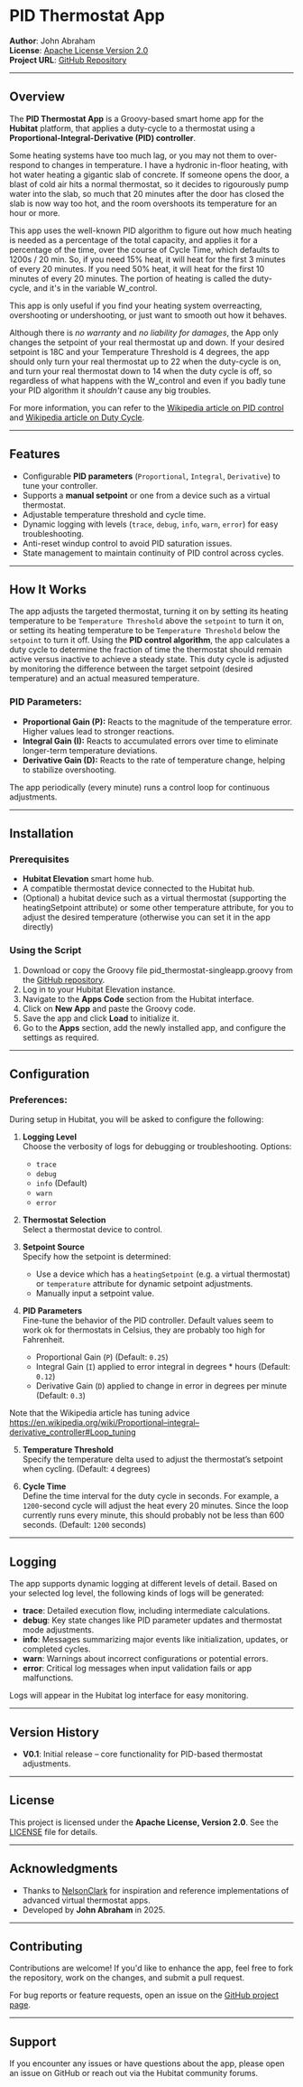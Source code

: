 # **PID Thermostat App**

**Author**: John Abraham  
**License**: [Apache License Version 2.0](http://www.apache.org/licenses/LICENSE-2.0)  
**Project URL**: [GitHub Repository](https://github.com/jeabraham/hubitat_pid_thermostat)

---

## **Overview**

The **PID Thermostat App** is a Groovy-based smart home app for the **Hubitat** platform, that applies
a duty-cycle to a thermostat using a **Proportional-Integral-Derivative (PID) controller**. 

Some heating systems
have too much lag, or you may not them to over-respond to changes in temperature.  I have a hydronic in-floor 
heating, with hot water heating a gigantic slab of concrete.  If someone opens the door, a blast of cold 
air hits a normal thermostat, so it decides to rigourously pump water into the slab, so much that 20 minutes
after the door has closed the slab is now way too hot, and the room overshoots its temperature for an hour or more.

This app uses the well-known PID algorithm to figure out how much heating is needed as a percentage of the total capacity,
and applies it for a percentage of the time, over the course of Cycle Time, which defaults to 1200s / 20 min.  So, if you
need 15% heat, it will heat for the first 3 minutes of every 20 minutes.  If you need 50% heat, it will heat for the 
first 10 minutes of every 20 minutes.  The portion of heating is called the duty-cycle, and it's in the variable W_control.

This app is only useful if you find your heating system overreacting, overshooting or undershooting, or just want to smooth out 
how it behaves.

Although there is *no warranty* and *no liability for damages*, the App only changes
the setpoint of your real thermostat up and down. If your desired setpoint is 18C and your Temperature Threshold is 4 degrees, the app should only turn your real thermostat up to 22 when the duty-cycle is on, and turn your real thermostat down to 14 when the duty cycle is off, so regardless of what happens with the W_control and even if you badly tune your PID algorithm it *shouldn't* cause any big troubles. 

For more information, you can refer to
the [Wikipedia article on PID control](https://en.wikipedia.org/wiki/PID_controller)
and [Wikipedia article on Duty Cycle](https://en.wikipedia.org/wiki/Duty_cycle).

---

## **Features**

- Configurable **PID parameters** (`Proportional`, `Integral`, `Derivative`) to tune your controller.
- Supports a **manual setpoint** or one from a device such as a virtual thermostat.
- Adjustable temperature threshold and cycle time.
- Dynamic logging with levels (`trace`, `debug`, `info`, `warn`, `error`) for easy troubleshooting.
- Anti-reset windup control to avoid PID saturation issues.
- State management to maintain continuity of PID control across cycles.

---

## **How It Works**

The app adjusts the targeted thermostat, turning it on by setting its heating temperature to be `Temperature Threshold` above the `setpoint` to turn it on, or setting its heating temperature to be `Temperature Threshold` below the `setpoint` to turn it off.  Using the **PID control algorithm**, the app calculates a duty cycle to determine the fraction of time the thermostat should remain active versus inactive to achieve a steady state.  This duty cycle is adjusted by monitoring the difference between the target setpoint (desired temperature) and an actual measured temperature. 

### PID Parameters:
- **Proportional Gain (P):** Reacts to the magnitude of the temperature error. Higher values lead to stronger reactions.
- **Integral Gain (I):** Reacts to accumulated errors over time to eliminate longer-term temperature deviations.
- **Derivative Gain (D):** Reacts to the rate of temperature change, helping to stabilize overshooting.

The app periodically (every minute) runs a control loop for continuous adjustments.

---

## **Installation**

### Prerequisites
- **Hubitat Elevation** smart home hub.
- A compatible thermostat device connected to the Hubitat hub.
- (Optional) a hubitat device such as a virtual thermostat (supporting the heatingSetpoint attribute) or some other temperature attribute, for you to adjust the desired temperature (otherwise you can set it in the app directly)

### Using the Script
1. Download or copy the Groovy file pid_thermostat-singleapp.groovy from the [GitHub repository](https://github.com/jeabraham/hubitat_pid_thermostat).
2. Log in to your Hubitat Elevation instance.
3. Navigate to the **Apps Code** section from the Hubitat interface.
4. Click on **New App** and paste the Groovy code.
5. Save the app and click **Load** to initialize it.
6. Go to the **Apps** section, add the newly installed app, and configure the settings as required.

---

## **Configuration**

### Preferences:
During setup in Hubitat, you will be asked to configure the following:

1. **Logging Level**  
   Choose the verbosity of logs for debugging or troubleshooting. Options:
    - `trace`
    - `debug`
    - `info` (Default)
    - `warn`
    - `error`

2. **Thermostat Selection**  
   Select a thermostat device to control.

3. **Setpoint Source**  
   Specify how the setpoint is determined:
    - Use a device which has a `heatingSetpoint` (e.g. a virtual thermostat) or `temperature` attribute for dynamic setpoint adjustments.
    - Manually input a setpoint value.

4. **PID Parameters**  
   Fine-tune the behavior of the PID controller.  Default values seem to work ok for thermostats in Celsius, they are probably too high for Fahrenheit. 
    - Proportional Gain (`P`) (Default: `0.25`)
    - Integral Gain (`I`) applied to error integral in degrees * hours (Default: `0.12`)
    - Derivative Gain (`D`) applied to change in error in degrees per minute (Default: `0.3`)
   
Note that the Wikipedia article has tuning advice https://en.wikipedia.org/wiki/Proportional–integral–derivative_controller#Loop_tuning

5. **Temperature Threshold**  
   Specify the temperature delta used to adjust the thermostat’s setpoint when cycling. (Default: `4` degrees)

6. **Cycle Time**  
   Define the time interval for the duty cycle in seconds. For example, a `1200`-second cycle will adjust the heat every 20 minutes. Since the loop currently runs every minute, this should probably not be less than 600 seconds. (Default: `1200` seconds)

---

## **Logging**

The app supports dynamic logging at different levels of detail. Based on your selected log level, the following kinds of logs will be generated:

- **trace**: Detailed execution flow, including intermediate calculations.
- **debug**: Key state changes like PID parameter updates and thermostat mode adjustments.
- **info**: Messages summarizing major events like initialization, updates, or completed cycles.
- **warn**: Warnings about incorrect configurations or potential errors.
- **error**: Critical log messages when input validation fails or app malfunctions.

Logs will appear in the Hubitat log interface for easy monitoring.

---

## **Version History**

- **V0.1**: Initial release – core functionality for PID-based thermostat adjustments.

---

## **License**

This project is licensed under the **Apache License, Version 2.0**. See the [LICENSE](http://www.apache.org/licenses/LICENSE-2.0) file for details.

---

## **Acknowledgments**

- Thanks to [NelsonClark](https://github.com/NelsonClark/Hubitat/tree/main/Apps/Advanced_vThermostat_V2) for inspiration and reference implementations of advanced virtual thermostat apps.
- Developed by **John Abraham** in 2025.

---

## **Contributing**

Contributions are welcome! If you'd like to enhance the app, feel free to fork the repository, work on the changes, and submit a pull request.

For bug reports or feature requests, open an issue on the [GitHub project page](https://github.com/jeabraham/hubitat_pid_thermostat).

---

## **Support**

If you encounter any issues or have questions about the app, please open an issue on GitHub or reach out via the Hubitat community forums.
